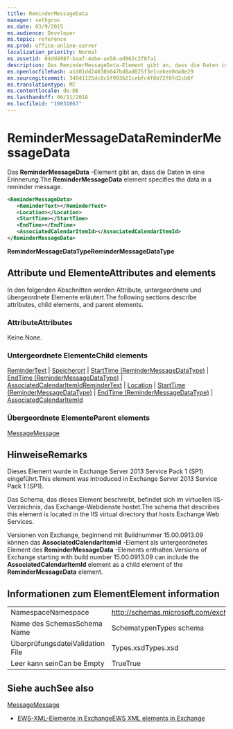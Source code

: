 ```yaml
---
title: ReminderMessageData
manager: sethgros
ms.date: 03/9/2015
ms.audience: Developer
ms.topic: reference
ms.prod: office-online-server
localization_priority: Normal
ms.assetid: 04dd4987-baaf-4ebe-ae58-ad962c2f8fa1
description: Das ReminderMessageData-Element gibt an, dass die Daten in eine Erinnerung.
ms.openlocfilehash: a1d01dd24030b047bd8ad025f3e1cebed0da8e29
ms.sourcegitcommit: 34041125dc8c5f993b21cebfc4f8b72f0fd2cb6f
ms.translationtype: MT
ms.contentlocale: de-DE
ms.lasthandoff: 06/11/2018
ms.locfileid: "19831067"
---
```

# <a name="remindermessagedata"></a><span data-ttu-id="c0b54-103">ReminderMessageData</span><span class="sxs-lookup"><span data-stu-id="c0b54-103">ReminderMessageData</span></span>

<span data-ttu-id="c0b54-104">Das **ReminderMessageData** -Element gibt an, dass die Daten in eine Erinnerung.</span><span class="sxs-lookup"><span data-stu-id="c0b54-104">The **ReminderMessageData** element specifies the data in a reminder message.</span></span> 
  
```XML
<ReminderMessageData>
   <ReminderText></ReminderText>
   <Location></Location>
   <StartTime></StartTime>
   <EndTime></EndTime>
   <AssociatedCalendarItemId></AssociatedCalendarItemId>
</ReminderMessageData>

```

 <span data-ttu-id="c0b54-105">**ReminderMessageDataType**</span><span class="sxs-lookup"><span data-stu-id="c0b54-105">**ReminderMessageDataType**</span></span>
## <a name="attributes-and-elements"></a><span data-ttu-id="c0b54-106">Attribute und Elemente</span><span class="sxs-lookup"><span data-stu-id="c0b54-106">Attributes and elements</span></span>

<span data-ttu-id="c0b54-107">In den folgenden Abschnitten werden Attribute, untergeordnete und übergeordnete Elemente erläutert.</span><span class="sxs-lookup"><span data-stu-id="c0b54-107">The following sections describe attributes, child elements, and parent elements.</span></span>
  
### <a name="attributes"></a><span data-ttu-id="c0b54-108">Attribute</span><span class="sxs-lookup"><span data-stu-id="c0b54-108">Attributes</span></span>

<span data-ttu-id="c0b54-109">Keine.</span><span class="sxs-lookup"><span data-stu-id="c0b54-109">None.</span></span>
  
### <a name="child-elements"></a><span data-ttu-id="c0b54-110">Untergeordnete Elemente</span><span class="sxs-lookup"><span data-stu-id="c0b54-110">Child elements</span></span>

<span data-ttu-id="c0b54-111">[ReminderText](remindertext.md) | [Speicherort](location.md) | [StartTime (ReminderMessageDataType)](starttime-remindermessagedatatype.md) | [EndTime (ReminderMessageDataType)](endtime-remindermessagedatatype.md) | [AssociatedCalendarItemId](associatedcalendaritemid.md)</span><span class="sxs-lookup"><span data-stu-id="c0b54-111">[ReminderText](remindertext.md) | [Location](location.md) | [StartTime (ReminderMessageDataType)](starttime-remindermessagedatatype.md) | [EndTime (ReminderMessageDataType)](endtime-remindermessagedatatype.md) | [AssociatedCalendarItemId](associatedcalendaritemid.md)</span></span>
  
### <a name="parent-elements"></a><span data-ttu-id="c0b54-112">Übergeordnete Elemente</span><span class="sxs-lookup"><span data-stu-id="c0b54-112">Parent elements</span></span>

[<span data-ttu-id="c0b54-113">Message</span><span class="sxs-lookup"><span data-stu-id="c0b54-113">Message</span></span>](message-ex15websvcsotherref.md)
  
## <a name="remarks"></a><span data-ttu-id="c0b54-114">Hinweise</span><span class="sxs-lookup"><span data-stu-id="c0b54-114">Remarks</span></span>

<span data-ttu-id="c0b54-115">Dieses Element wurde in Exchange Server 2013 Service Pack 1 (SP1) eingeführt.</span><span class="sxs-lookup"><span data-stu-id="c0b54-115">This element was introduced in Exchange Server 2013 Service Pack 1 (SP1).</span></span>
  
<span data-ttu-id="c0b54-116">Das Schema, das dieses Element beschreibt, befindet sich im virtuellen IIS-Verzeichnis, das Exchange-Webdienste hostet.</span><span class="sxs-lookup"><span data-stu-id="c0b54-116">The schema that describes this element is located in the IIS virtual directory that hosts Exchange Web Services.</span></span>
  
<span data-ttu-id="c0b54-117">Versionen von Exchange, beginnend mit Buildnummer 15.00.0913.09 können das **AssociatedCalendarItemId** -Element als untergeordnetes Element des **ReminderMessageData** -Elements enthalten.</span><span class="sxs-lookup"><span data-stu-id="c0b54-117">Versions of Exchange starting with build number 15.00.0913.09 can include the **AssociatedCalendarItemId** element as a child element of the **ReminderMessageData** element.</span></span> 
  
## <a name="element-information"></a><span data-ttu-id="c0b54-118">Informationen zum Element</span><span class="sxs-lookup"><span data-stu-id="c0b54-118">Element information</span></span>

|||
|:-----|:-----|
|<span data-ttu-id="c0b54-119">Namespace</span><span class="sxs-lookup"><span data-stu-id="c0b54-119">Namespace</span></span>  <br/> |http://schemas.microsoft.com/exchange/services/2006/types  <br/> |
|<span data-ttu-id="c0b54-120">Name des Schemas</span><span class="sxs-lookup"><span data-stu-id="c0b54-120">Schema Name</span></span>  <br/> |<span data-ttu-id="c0b54-121">Schematypen</span><span class="sxs-lookup"><span data-stu-id="c0b54-121">Types schema</span></span>  <br/> |
|<span data-ttu-id="c0b54-122">Überprüfungsdatei</span><span class="sxs-lookup"><span data-stu-id="c0b54-122">Validation File</span></span>  <br/> |<span data-ttu-id="c0b54-123">Types.xsd</span><span class="sxs-lookup"><span data-stu-id="c0b54-123">Types.xsd</span></span>  <br/> |
|<span data-ttu-id="c0b54-124">Leer kann sein</span><span class="sxs-lookup"><span data-stu-id="c0b54-124">Can be Empty</span></span>  <br/> |<span data-ttu-id="c0b54-125">True</span><span class="sxs-lookup"><span data-stu-id="c0b54-125">True</span></span>  <br/> |
   
## <a name="see-also"></a><span data-ttu-id="c0b54-126">Siehe auch</span><span class="sxs-lookup"><span data-stu-id="c0b54-126">See also</span></span>



[<span data-ttu-id="c0b54-127">Message</span><span class="sxs-lookup"><span data-stu-id="c0b54-127">Message</span></span>](message-ex15websvcsotherref.md)


- [<span data-ttu-id="c0b54-128">EWS-XML-Elemente in Exchange</span><span class="sxs-lookup"><span data-stu-id="c0b54-128">EWS XML elements in Exchange</span></span>](ews-xml-elements-in-exchange.md)

